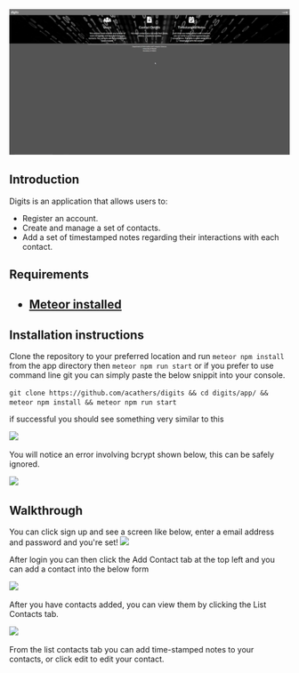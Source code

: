 <img src="doc/landing.png">
<h2>Introduction</h2>

<p>Digits is an application that allows users to:</p>

<ul>
  <li>Register an account.</li>
  <li>Create and manage a set of contacts.</li>
  <li>Add a set of timestamped notes regarding their interactions with each contact.</li>
</ul>

<h2>Requirements<h2>
<ul>
<li><a href="https://www.meteor.com/install">Meteor installed</a></li>
</ul>

<h2> Installation instructions </h2>

Clone the repository to your preferred location and run ```meteor npm install``` from the app directory
then ```meteor npm run start``` or if you
prefer to use command line git you can simply paste the below snippit into your console.

```git clone https://github.com/acathers/digits && cd digits/app/ && meteor npm install && meteor npm run start```

if successful you should see something very similar to this

<img src="doc/install.png">

You will notice an error involving bcrypt shown below, this can be safely ignored.

<img src="doc/bcrypt.png">

<h2>Walkthrough</h2>

You can click sign up and see a screen like below, enter a email address and password and you're set!
<img src="doc/register.png">

After login you can then click the Add Contact tab at the top left and you can add a contact into the below form

<img src="doc/add-contact.png">

After you have contacts added, you can view them by clicking the List Contacts tab.

<img src="doc/list-contacts.png">

From the list contacts tab you can add time-stamped notes to your contacts, or click edit to edit your contact.




